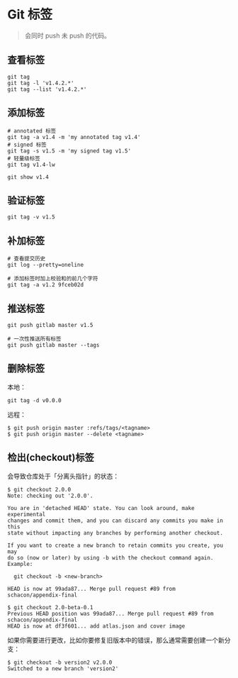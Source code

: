 # Git 标签

>会同时 push 未 push 的代码。  

## 查看标签
```
git tag
git tag -l 'v1.4.2.*'
git tag --list 'v1.4.2.*'
```

## 添加标签
```
# annotated 标签
git tag -a v1.4 -m 'my annotated tag v1.4'
# signed 标签
git tag -s v1.5 -m 'my signed tag v1.5'
# 轻量级标签
git tag v1.4-lw

git show v1.4
```

## 验证标签
```
git tag -v v1.5
```

## 补加标签
```
# 查看提交历史
git log --pretty=oneline

# 添加标签时加上校验和的前几个字符
git tag -a v1.2 9fceb02d
```

## 推送标签
```
git push gitlab master v1.5

# 一次性推送所有标签
git push gitlab master --tags
```

## 删除标签
本地：  
```
git tag -d v0.0.0
```
远程：  
```
$ git push origin master :refs/tags/<tagname>
$ git push origin master --delete <tagname>
```

## 检出(checkout)标签
会导致仓库处于「分离头指针」的状态：  
```
$ git checkout 2.0.0
Note: checking out '2.0.0'.

You are in 'detached HEAD' state. You can look around, make experimental
changes and commit them, and you can discard any commits you make in this
state without impacting any branches by performing another checkout.

If you want to create a new branch to retain commits you create, you may
do so (now or later) by using -b with the checkout command again. Example:

  git checkout -b <new-branch>

HEAD is now at 99ada87... Merge pull request #89 from schacon/appendix-final

$ git checkout 2.0-beta-0.1
Previous HEAD position was 99ada87... Merge pull request #89 from schacon/appendix-final
HEAD is now at df3f601... add atlas.json and cover image
```
如果你需要进行更改，比如你要修复旧版本中的错误，那么通常需要创建一个新分支：  
```
$ git checkout -b version2 v2.0.0
Switched to a new branch 'version2'
```
